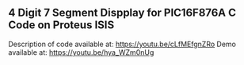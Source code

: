 ## 4 Digit 7 Segment Dispplay for PIC16F876A C Code on Proteus ISIS
Description of code available at:
https://youtu.be/cLfMEfgnZRo
Demo available at:
https://youtu.be/hya_WZm0nUg
